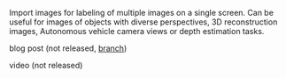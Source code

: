 Import images for labeling of multiple images on a single screen. Can be useful for images of objects with diverse perspectives, 3D reconstruction images, Autonomous vehicle camera views or depth estimation tasks.

blog post (not released, [branch](https://github.com/supervisely/supervisely.com/blob/4288dc70b8bd989014650c5c67938288af42ddae/static/blog/multi-view-annotation/README.md))

video (not released)
